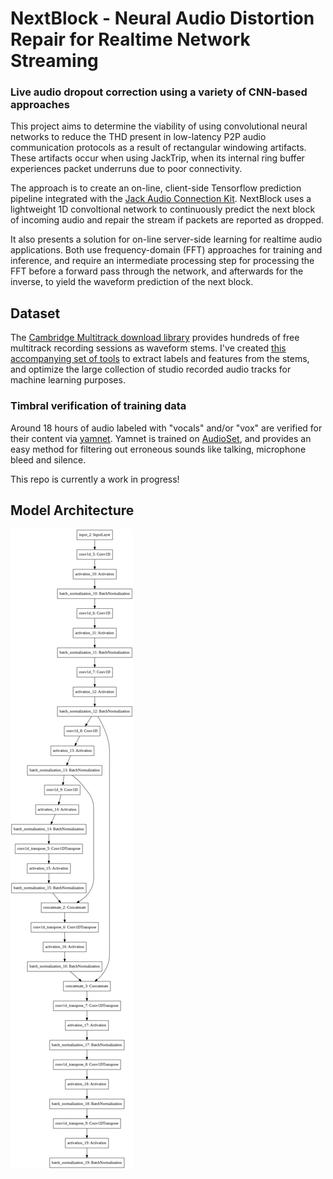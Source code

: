 # NextBlock - Neural Audio Distortion Repair for Realtime Network Streaming

### Live audio dropout correction using a variety of CNN-based approaches

This project aims to determine the viability of using convolutional neural networks to reduce the THD present in low-latency P2P audio communication protocols as a result of rectangular windowing artifacts. These artifacts occur when using JackTrip, when its internal ring buffer experiences packet underruns due to poor connectivity. 

The approach is to create an on-line, client-side Tensorflow prediction pipeline integrated with the [Jack Audio Connection Kit](https://github.com/jackaudio/jack2). NextBlock uses a lightweight 1D convoltional network to continuously predict the next block of incoming audio and repair the stream if packets are reported as dropped.

It also presents a solution for on-line server-side learning for realtime audio applications. Both use frequency-domain (FFT) approaches for training and inference, and require an intermediate processing step for processing the FFT before a forward pass through the network, and afterwards for the inverse, to yield the waveform prediction of the next block.

## Dataset
The [Cambridge Multitrack download library](https://www.cambridge-mt.com/ms/mtk/) provides hundreds of free multitrack recording sessions as waveform stems. I've created [this accompanying set of tools](https://github.com/carlmoore256/Cambridge-Multitrack-Dataset) to extract labels and features from the stems, and optimize the large collection of studio recorded audio tracks for machine learning purposes.

### Timbral verification of training data
Around 18 hours of audio labeled with "vocals" and/or "vox" are verified for their content via [yamnet](https://github.com/tensorflow/models/tree/master/research/audioset/yamnet). Yamnet is trained on [AudioSet](https://research.google.com/audioset/), and provides an easy method for filtering out erroneous sounds like talking, microphone bleed and silence.

This repo is currently a work in progress!

## Model Architecture

![Model Architecture](https://raw.githubusercontent.com/carlmoore256/NextBlock/main/models/model.png)